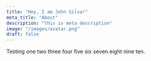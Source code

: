 ```yaml
---
title: "Hey, I am John Silva!"
meta_title: "About"
description: "this is meta description"
image: "/images/avatar.png"
draft: false
---
```


Testing one two three four five six seven eight nine ten.

